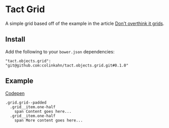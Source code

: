 # Tact Grid

A simple grid based off of the example in the article [Don't overthink it
grids](http://css-tricks.com/dont-overthink-it-grids/).

## Install

Add the following to your `bower.json` dependencies:

`"tact.objects.grid": "git@github.com:colinkahn/tact.objects.grid.git#0.1.0"`

## Example

[Codepen](http://codepen.io/colinkahn/pen/BKgky)

    .grid.grid--padded
      .grid__item.one-half
        span Content goes here...
      .grid__item.one-half
        span More content goes here...
